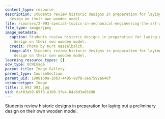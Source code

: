 ```yaml
---
content_type: resource
description: Students review historic designs in preparation for laying out a preliminary
  design on their own wooden model.
file: /courses/2-993-special-topics-in-mechanical-engineering-the-art-and-science-of-boat-design-january-iap-2007/6af83a9865f3a1003fe484a6d3a668d0_2993003.jpg
file_type: image/jpeg
image_metadata:
  caption: Students review historic designs in preparation for laying out a preliminary
    design on their own wooden model.
  credit: Photo by Kurt Hasselbalch.
  image-alt: Students review historic designs in preparation for laying out a preliminary
    design on their own wooden model.
learning_resource_types: []
ocw_type: OCWImage
parent_title: Image Gallery
parent_type: CourseSection
parent_uid: 1908160a-10b3-4495-98f8-3ea7592a646f
resourcetype: Image
title: 2.993 003.jpg
uid: 6af83a98-65f3-a100-3fe4-84a6d3a668d0
---
```

Students review historic designs in preparation for laying out a preliminary design on their own wooden model.
